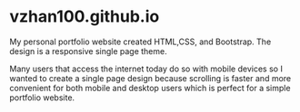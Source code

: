 # vzhan100.github.io

My personal portfolio website created HTML,CSS, and Bootstrap.
The design is a responsive single page theme.

Many users that access the internet today do so with mobile devices so I wanted to create a single page design because scrolling is faster and more convenient for both mobile and desktop users which is perfect for a simple portfolio website. 


